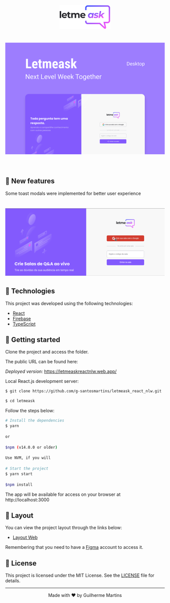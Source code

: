 <p align="center">
  <img alt="Letmeask" src=".github/logo.svg" width="160px">
</p>


<h1 align="center">
    <img alt="Letmeask" title="Letmeask" src=".github/cover.svg" />
</h1>

<br>

## 🧪 New features

Some toast modals were implemented for better user experience

<h1 align="center">
    <img alt="new toast feature" title="Letmeask" src=".github/toast_feature.gif" />
</h1>



## 🧪 Technologies

This project was developed using the following technologies:

- [React](https://reactjs.org)
- [Firebase](https://firebase.google.com/)
- [TypeScript](https://www.typescriptlang.org/)

## 🚀 Getting started

Clone the project and access the folder.

The public URL can be found here: 

*Deployed version:* https://letmeaskreactnlw.web.app/


Local React.js development server:

```bash
$ git clone https://github.com/g-santosmartins/letmeask_react_nlw.git

```

```bash
$ cd letmeask
```

Follow the steps below:
```bash
# Install the dependencies
$ yarn

or 

$npm (v14.0.0 or older) 

Use NVM, if you will

# Start the project
$ yarn start

$npm install

```
The app will be available for access on your browser at http://localhost:3000

## 🔖 Layout

You can view the project layout through the links below:

- [Layout Web](https://www.figma.com/file/u0BQK8rCf2KgzcukdRRCWh/Letmeask/duplicate) 

Remembering that you need to have a [Figma](http://figma.com/) account to access it.

## 📝 License

This project is licensed under the MIT License. See the [LICENSE](LICENSE.md) file for details.


---

<p align="center">Made with ❤️ by Guilherme Martins</p>